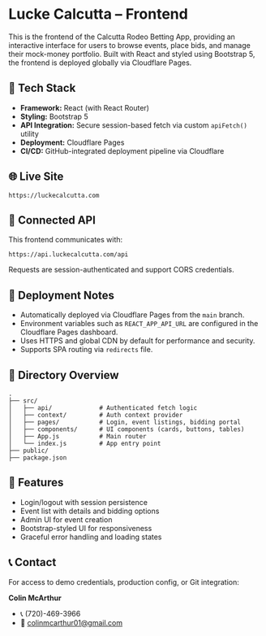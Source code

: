 # Lucke Calcutta – Frontend

This is the frontend of the Calcutta Rodeo Betting App, providing an interactive interface for users to browse events, place bids, and manage their mock-money portfolio. Built with React and styled using Bootstrap 5, the frontend is deployed globally via Cloudflare Pages.

## 🧱 Tech Stack

- **Framework:** React (with React Router)
- **Styling:** Bootstrap 5
- **API Integration:** Secure session-based fetch via custom `apiFetch()` utility
- **Deployment:** Cloudflare Pages
- **CI/CD:** GitHub-integrated deployment pipeline via Cloudflare

## 🌐 Live Site

```
https://luckecalcutta.com
```

## 🔗 Connected API

This frontend communicates with:

```
https://api.luckecalcutta.com/api
```

Requests are session-authenticated and support CORS credentials.

## 🚀 Deployment Notes

- Automatically deployed via Cloudflare Pages from the `main` branch.
- Environment variables such as `REACT_APP_API_URL` are configured in the Cloudflare Pages dashboard.
- Uses HTTPS and global CDN by default for performance and security.
- Supports SPA routing via `redirects` file.

## 📁 Directory Overview

```
.
├── src/
│   ├── api/             # Authenticated fetch logic
│   ├── context/         # Auth context provider
│   ├── pages/           # Login, event listings, bidding portal
│   ├── components/      # UI components (cards, buttons, tables)
│   ├── App.js           # Main router
│   └── index.js         # App entry point
├── public/
├── package.json
```

## 🧠 Features

- Login/logout with session persistence
- Event list with details and bidding options
- Admin UI for event creation
- Bootstrap-styled UI for responsiveness
- Graceful error handling and loading states

## 📞 Contact

For access to demo credentials, production config, or Git integration:

**Colin McArthur**  
- 📞 (720)-469-3966 
- 📧 colinmcarthur01@gmail.com
